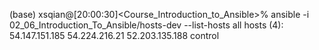 (base) xsqian@[20:00:30]<Course_Introduction_to_Ansible>% ansible -i 02_06_Introduction_To_Ansible/hosts-dev --list-hosts all
  hosts (4):
    54.147.151.185
    54.224.216.21
    52.203.135.188
    control
